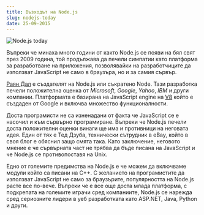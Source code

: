 ```yaml
---
title: Възходът на Node.js
slug: nodejs-today
date: 25-09-2015
---
```


![Node.js today](/nodejs-today/media/header.jpg)

Въпреки че минаха много години от както Node.js се появи на бял свят през 2009 година,
той продължава да печели симпатии като платформа за разработване на приложения,
позволявайки на разработчиците да използват JavaScript не само в браузъра, но и за самия сървър.

[Раян Дал](https://en.wikipedia.org/wiki/Ryan_Dahl) е създателят на Node.js или съкратено Node.
Тази разработка печели положителна оценка от *Microsoft*, *Google*, *Yahoo*, *IBM* и други компании.
Платформата е базирана на JavaScript engine на [V8](https://developers.google.com/v8) който е създаден от Google и включва множество функционалности.

Доста програмисти не са изненадани от факта че JavaScript се е насочил и към сървърно програмиране.
Въпреки че Node.js печели доста положителни оценки винаги ще има и противници на неговата идея.
Един от тях е Тед Дзуба, технически сътрудник в eBay, който в своя блог е обяснил защо смята така.
Като заключение, неговото мнение е че сървърната част не трябва да бъде писана на JavaScript и че Nodе.js се противопоставя на Unix.

Едно от големите предимства на Node.js e че можем да включваме модули който са писани на C++.
С желанието на програмистите да използват JavaScript не само за браузърите, 
популярността на Node.js расте все по-вече.
Въпреки че е все още доста млада платформа, с подкрепата на големите играчи сред компаниите,
Node.js се нарежда сред сериозните лидери в уеб разработката като ASP.NET, Java, Python и други.